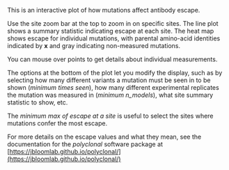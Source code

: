 This is an interactive plot of how mutations affect antibody escape.

Use the site zoom bar at the top to zoom in on specific sites.
The line plot shows a summary statistic indicating escape at each site.
The heat map shows escape for individual mutations, with parental amino-acid identities indicated by **x** and gray indicating non-measured mutations.

You can mouse over points to get details about individual measurements.

The options at the bottom of the plot let you modify the display, such as by selecting how many different variants a mutation must be seen in to be shown (*minimum times seen*), how many different experimental replicates the mutation was measured in (*minimum n_models*), what site summary statistic to show, etc.

The *minimum max of escape at a site* is useful to select the sites where mutations confer the most escape.

For more details on the escape values and what they mean, see the documentation for the *polyclonal* software package at [https://jbloomlab.github.io/polyclonal/](https://jbloomlab.github.io/polyclonal/)

